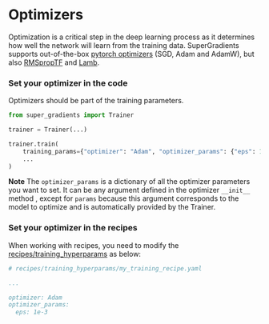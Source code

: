 # Optimizers

Optimization is a critical step in the deep learning process as it determines how well the network will learn from the training data.
SuperGradients supports out-of-the-box [pytorch optimizers](https://pytorch.org/docs/stable/optim.html#base-class) (SGD, Adam and AdamW), but also 
[RMSpropTF](http://www.cs.toronto.edu/~tijmen/csc321/slides/lecture_slides_lec6.pdf) and 
[Lamb](https://github.com/NVIDIA/DeepLearningExamples/blob/master/PyTorch/LanguageModeling/Transformer-XL/pytorch/lamb.py).

### Set your optimizer in the code
Optimizers should be part of the training parameters.


```py
from super_gradients import Trainer

trainer = Trainer(...)

trainer.train(
    training_params={"optimizer": "Adam", "optimizer_params": {"eps": 1e-3}, ...}, 
    ...
)
```

**Note**
The `optimizer_params` is a dictionary of all the optimizer parameters you want to set. It can be any argument defined in the optimizer `__init__` method , except for `params` because this argument corresponds to the model to optimize and is automatically provided by the Trainer.


### Set your optimizer in the recipes
When working with recipes, you need to modify the [recipes/training_hyperparams](https://github.com/Deci-AI/super-gradients/tree/master/src/super_gradients/recipes/training_hyperparams) as below:

```yaml
# recipes/training_hyperparams/my_training_recipe.yaml

...

optimizer: Adam
optimizer_params:
  eps: 1e-3
```
